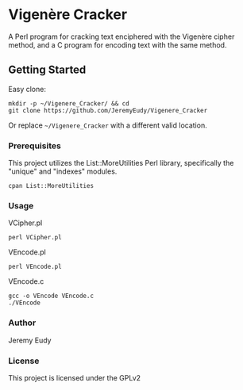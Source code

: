 # Vigenère Cracker
A Perl program for cracking text enciphered with the Vigenère cipher method, and a C program for encoding text with the same method.

## Getting Started
Easy clone:
```
mkdir -p ~/Vigenere_Cracker/ && cd
git clone https://github.com/JeremyEudy/Vigenere_Cracker
```
Or replace ```~/Vigenere_Cracker``` with a different valid location.

### Prerequisites
This project utilizes the List::MoreUtilities Perl library, specifically the "unique" and "indexes" modules.
```
cpan List::MoreUtilities
```
### Usage
VCipher.pl
```
perl VCipher.pl
```
VEncode.pl
```
perl VEncode.pl
```
VEncode.c
```
gcc -o VEncode VEncode.c
./VEncode
```
### Author
Jeremy Eudy

### License
This project is licensed under the GPLv2
